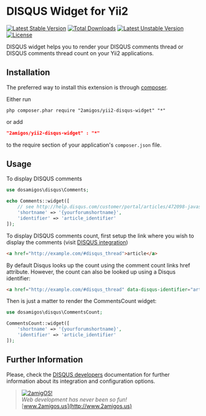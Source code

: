 DISQUS Widget for Yii2
======================

[![Latest Stable Version](https://poser.pugx.org/2amigos/yii2-disqus-widget/v/stable.svg)](https://packagist.org/packages/2amigos/yii2-disqus-widget) [![Total Downloads](https://poser.pugx.org/2amigos/yii2-disqus-widget/downloads.svg)](https://packagist.org/packages/2amigos/yii2-disqus-widget) [![Latest Unstable Version](https://poser.pugx.org/2amigos/yii2-disqus-widget/v/unstable.svg)](https://packagist.org/packages/2amigos/yii2-disqus-widget) [![License](https://poser.pugx.org/2amigos/yii2-disqus-widget/license.svg)](https://packagist.org/packages/2amigos/yii2-disqus-widget)

DISQUS widget helps you to render your DISQUS comments thread or DISQUS comments thread count on your Yii2 applications.

Installation
------------
The preferred way to install this extension is through [composer](http://getcomposer.org/download/).

Either run

```
php composer.phar require "2amigos/yii2-disqus-widget" "*"
```
or add

```json
"2amigos/yii2-disqus-widget" : "*"
```

to the require section of your application's `composer.json` file.

Usage
-----

To display DISQUS comments

```php
use dosamigos\disqus\Comments;

echo Comments::widget([
    // see http://help.disqus.com/customer/portal/articles/472098-javascript-configuration-variables
    'shortname' => '{yourforumshortname}',
    'identifier' => 'article_identifier'
]);
```

To display DISQUS comments count, first setup the link where you wish to display the comments (visit
[DISQUS integration](http://help.disqus.com/customer/portal/articles/565624-tightening-your-disqus-integration))

```html
<a href="http://example.com/#disqus_thread">article</a>
```

By default Disqus looks up the count using the comment count links href attribute.
However, the count can also be looked up using a Disqus identifier:

```html
<a href="http://example.com/#disqus_thread" data-disqus-identifier="article_identifier">article</a>
```

Then is just a matter to render the CommentsCount widget:

```php
use dosamigos\disqus\CommentsCount;

CommentsCount::widget([
    'shortname' => '{yourforumshortname}',
    'identifier' => 'article_identifier'
]);
```

Further Information
-------------------
Please, check the [DISQUS developers](http://help.disqus.com/customer/portal/topics/107054-developers/articles)
documentation for further information about its integration and configuration options.


> [![2amigOS!](http://www.gravatar.com/avatar/55363394d72945ff7ed312556ec041e0.png)](http://www.2amigos.us)  
<i>Web development has never been so fun!</i>  
[www.2amigos.us](http://www.2amigos.us)
